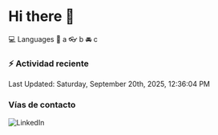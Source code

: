 # Hi there 👋

:computer: Languages
:pencil: a
:eyeglasses: b
:oncoming_automobile: c

### :zap: Actividad reciente
<!--RECENT_ACTIVITY:start-->
<!--RECENT_ACTIVITY:end-->
<!--RECENT_ACTIVITY:last_update-->
Last Updated: Saturday, September 20th, 2025, 12:36:04 PM
<!--RECENT_ACTIVITY:last_update_end-->

### Vías de contacto

![LinkedIn](https://www.linkedin.com/in/irving-hernández-226846205/)

